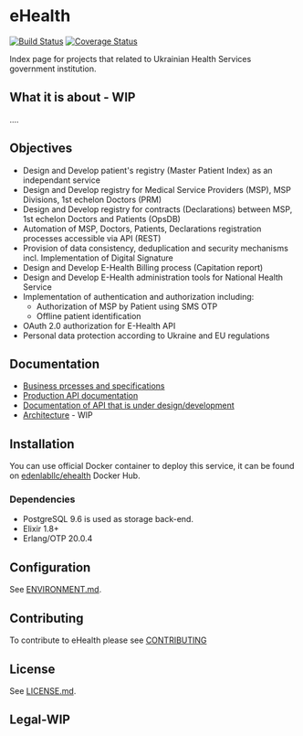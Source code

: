 # eHealth

[![Build Status](https://travis-ci.org/edenlabllc/ehealth.api.svg?branch=master)](https://travis-ci.org/edenlabllc/ehealth.api) [![Coverage Status](https://coveralls.io/repos/github/edenlabllc/ehealth.api/badge.svg?branch=master)](https://coveralls.io/github/edenlabllc/ehealth.api?branch=master)

Index page for projects that related to Ukrainian Health Services government institution.

## What it is about - WIP
....
## Objectives
* Design and Develop patient's registry (Master Patient Index) as an independant service
* Design and Develop registry for Medical Service Providers (MSP), MSP Divisions, 1st echelon Doctors (PRM)
* Design and Develop registry for contracts (Declarations) between MSP, 1st echelon Doctors and Patients (OpsDB)
* Automation of MSP, Doctors, Patients, Declarations registration processes accessible via API (REST)
* Provision of data consistency, deduplication and security mechanisms incl. Implementation of Digital Signature
* Design and Develop E-Health Billing process (Capitation report)
* Design and Develop E-Health administration tools for National Health Service
* Implementation of authentication and authorization including:
  * Authorization of MSP by Patient using SMS OTP
  * Offline patient identification
* OAuth 2.0 authorization for E-Health API
* Personal data protection according to Ukraine and EU regulations

## Documentation

- [Business prcesses and specifications](https://edenlab.atlassian.net/wiki/spaces/EH/overview)
- [Production API documentation](https://ehealthmisapi1.docs.apiary.io/)
- [Documentation of API that is under design/development](http://docs.uaehealthapi.apiary.io/#reference/public.-medical-service-provider-integration-layer)
- [Architecture](https://docs.google.com/document/d/1oS1FiDJwOMBkR4wLbO51qcS8mO0LaBdXl7TQhk71OWM/edit) - WIP

## Installation

You can use official Docker container to deploy this service, it can be found on [edenlabllc/ehealth](https://hub.docker.com/r/edenlabllc/ehealth/) Docker Hub.

### Dependencies

- PostgreSQL 9.6 is used as storage back-end.
- Elixir 1.8+
- Erlang/OTP 20.0.4

## Configuration

See [ENVIRONMENT.md](docs/ENVIRONMENT.md).

## Contributing
To contribute to eHealth please see [CONTRIBUTING](docs/CONTRIBUTING.md)

## License

See [LICENSE.md](LICENSE.md).

## Legal-WIP
